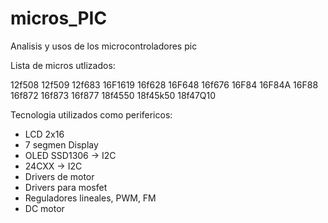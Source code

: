 # micros_PIC
Analisis y usos de los microcontroladores pic

Lista de micros utlizados:

  12f508
  12f509
  12f683
  16F1619
  16f628
  16F648
  16f676
  16F84
  16F84A
  16F88
  16f872
  16f873
  16f877
  18f4550
  18f45k50
  18f47Q10
   

Tecnologia utilizados como perifericos:

  - LCD 2x16
  - 7 segmen Display
  - OLED SSD1306 -> I2C
  - 24CXX -> I2C
  - Drivers de motor
  - Drivers para mosfet
  - Reguladores lineales, PWM, FM
  - DC motor
